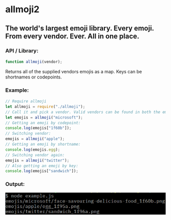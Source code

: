 # allmoji2

## The world's largest emoji library. Every emoji. From every vendor. Ever. All in one place.

### API / Library:

```js
function allmoji(vendor);
```
Returns all of the supplied vendors emojis as a map. Keys can be shortnames or codepoints.

### Example:
```js
// Require allmoji
let allmoji = require("./allmoji");
// Call it and pick a vendor. Valid vendors can be found in both the emojis/ or json/ folders.
let emojis = allmoji("microsoft");
// Getting an emoji by codepoint:
console.log(emojis["1f60b"]);
// Switching vendor:
emojis = allmoji("apple");
// Getting an emoji by shortname:
console.log(emojis.egg);
// Switching vendor again:
emojis = allmoji("twitter");
// Also getting an emoji by key:
console.log(emojis["sandwich"]);
```
### Output:
![Example Output](https://github.com/Morrantho/allmoji2/blob/master/example.png)
